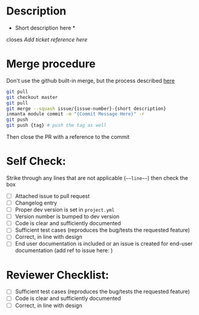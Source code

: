 # Description

* Short description here *

closes *Add ticket reference here*

# Merge procedure

Don't use the github built-in merge, but the process described [here](https://docs.internal.inmanta.com/topics/tasks/commiting_changes_modules.html)

```sh
git pull
git checkout master
git pull
git merge --squash issue/{issue-number}-{short description}
inmanta module commit -m "{Commit Message Here}" -r
git push
git push {tag} # push the tag as well
```

Then close the PR with a reference to the commit

# Self Check:

Strike through any lines that are not applicable (`~~line~~`) then check the box

- [ ] Attached issue to pull request
- [ ] Changelog entry
- [ ] Proper dev version is set in `project.yml`
- [ ] Version number is bumped to dev version
- [ ] Code is clear and sufficiently documented
- [ ] Sufficient test cases (reproduces the bug/tests the requested feature)
- [ ] Correct, in line with design
- [ ] End user documentation is included or an issue is created for end-user documentation (add ref to issue here: )

# Reviewer Checklist:

- [ ] Sufficient test cases (reproduces the bug/tests the requested feature)
- [ ] Code is clear and sufficiently documented
- [ ] Correct, in line with design
